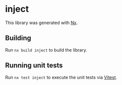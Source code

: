# inject

This library was generated with [Nx](https://nx.dev).

## Building

Run `nx build inject` to build the library.

## Running unit tests

Run `nx test inject` to execute the unit tests via [Vitest](https://vitest.dev/).
